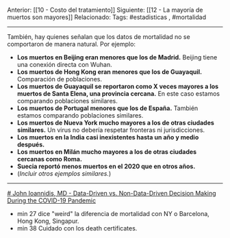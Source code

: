 Anterior: [[10 - Costo del tratamiento]]
Siguiente: [[12 - La mayoría de muertos son mayores]]
Relacionado:
Tags: #estadisticas , #mortalidad

--------------------------------------------------------------

También, hay quienes señalan que los datos de mortalidad no se comportaron de manera natural. Por ejemplo:


- **Los muertos en Beijing eran menores que los de Madrid.** Beijing tiene una conexión directa con Wuhan.
- **Los muertos de Hong Kong eran menores que los de Guayaquil.** Comparación de poblaciones.
- **Los muertos de Guayaquil se reportaron como X veces mayores a los muertos de Santa Elena, una provincia cercana.** En este caso estamos comparando poblaciones similares.
- **Los muertos de Portugal menores que los de España.** También estamos comparando poblaciones similares.
- **Los muertos de Nueva York mucho mayores a los de otras ciudades similares.** Un virus no debería respetar fronteras ni jurisdicciones.
- **Los muertos en la India casi inexistentes hasta un año y medio después.**
- **Los muertos en Milán mucho mayores a los de otras ciudades cercanas como Roma.**
- **Suecia reportó menos muertos en el 2020 que en otros años.**
- (*Incluir otros ejemplos similares.*)

--------------------------------------------------------------------

[# John Ioannidis, MD - Data-Driven vs. Non-Data-Driven Decision Making During the COVID-19 Pandemic](https://www.youtube.com/watch?v=g4TS38h81JE)
-	min 27 dice "weird" la diferencia de mortalidad con NY o Barcelona, Hong Kong, Singapur.
-	min 38 Cuidado con los death certificates.
